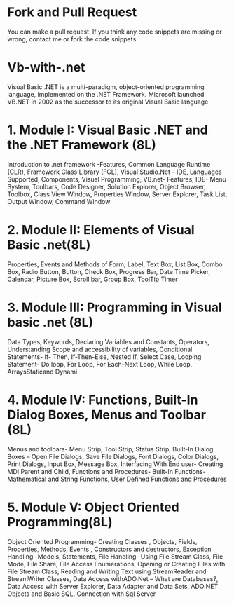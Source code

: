 # Fork and Pull Request
You can make a pull request. If you think any code snippets are missing or wrong, contact me or fork the code snippets. 
# Vb-with-.net
Visual Basic .NET is a multi-paradigm, object-oriented programming language, implemented on the .NET Framework. Microsoft launched VB.NET in 2002 as the successor to its original Visual Basic language.
# 1. Module I: Visual Basic .NET and the .NET Framework (8L)
Introduction to .net framework -Features, Common Language Runtime (CLR), Framework
Class Library (FCL), Visual Studio.Net – IDE, Languages Supported, Components, Visual
Programming, VB.net- Features, IDE- Menu System, Toolbars, Code Designer, Solution Explorer,
Object Browser, Toolbox, Class View Window, Properties Window, Server Explorer, Task List,
Output Window, Command Window
# 2. Module II: Elements of Visual Basic .net(8L)
Properties, Events and Methods of Form, Label, Text Box, List Box, Combo Box, Radio
Button, Button, Check Box, Progress Bar, Date Time Picker, Calendar, Picture Box, Scroll bar,
Group Box, ToolTip Timer
# 3. Module III: Programming in Visual basic .net (8L)
Data Types, Keywords, Declaring Variables and Constants, Operators, Understanding Scope
and accessibility of variables, Conditional Statements- If- Then, If-Then-Else, Nested If, Select
Case, Looping Statement- Do loop, For Loop, For Each-Next Loop, While Loop, ArraysStaticand Dynami
# 4. Module IV: Functions, Built-In Dialog Boxes, Menus and Toolbar (8L)
Menus and toolbars- Menu Strip, Tool Strip, Status Strip, Built-In Dialog Boxes – Open File
Dialogs, Save File Dialogs, Font Dialogs, Color Dialogs, Print Dialogs, Input Box, Message Box,
Interfacing With End user- Creating MDI Parent and Child, Functions and Procedures- Built-In
Functions- Mathematical and String Functions, User Defined Functions and Procedures
# 5. Module V: Object Oriented Programming(8L)
Object Oriented Programming- Creating Classes , Objects, Fields, Properties, Methods, Events , Constructors and
destructors, Exception Handling- Models, Statements, File Handling- Using File Stream Class, File Mode, File Share, File
Access Enumerations, Opening or Creating Files with File Stream Class, Reading and Writing Text using StreamReader
and StreamWriter Classes, Data Access withADO.Net – What are Databases?, Data Access with Server Explorer, Data
Adapter and Data Sets, ADO.NET Objects and Basic SQL. Connection with Sql Server
